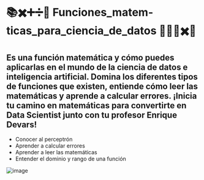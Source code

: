  # 📚✖️➕➗🔢 Funciones_matem-ticas_para_ciencia_de_datos 🤔💭🔢✖️🧮   

## Es una función matemática y cómo puedes aplicarlas en el mundo de la ciencia de datos e inteligencia artificial. Domina los diferentes tipos de funciones que existen, entiende cómo leer las matemáticas y aprende a calcular errores. ¡Inicia tu camino en matemáticas para convertirte en Data Scientist junto con tu profesor Enrique Devars!

* Conocer al perceptrón
* Aprender a calcular errores
* Aprender a leer las matemáticas
* Entender el dominio y rango de una función

![image](https://github.com/andrethydavid/Funciones_matem-ticas_para_ciencia_de_datos/assets/72534486/37012bf4-4654-42e4-896e-f799562b670e)
